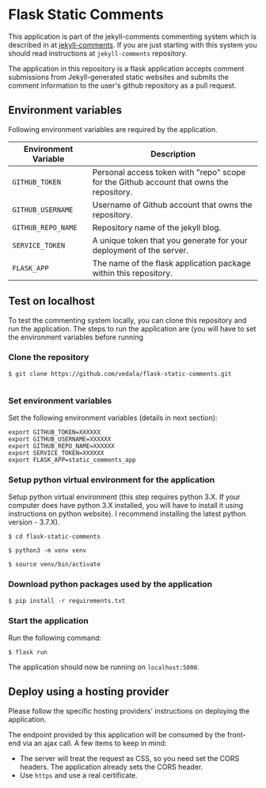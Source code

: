 # Flask Static Comments

This application is part of the jekyll-comments commenting system
which is described in at [jekyll-comments](https://github.com/vedala/jekyll-comments.git). If you are just starting with this system you should read instructions at `jekyll-comments` repository.

The application in this repository is a flask application accepts comment submissions from Jekyll-generated static websites and submits the comment information to the user's
github repository as a pull request.


## Environment variables

Following environment variables are required by the application.

| Environment Variable | Description |
| --- | --- |
| `GITHUB_TOKEN` | Personal access token with "repo" scope for the Github account that owns the repository.
| `GITHUB_USERNAME` | Username of Github account that owns the repository.
| `GITHUB_REPO_NAME` | Repository name of the jekyll blog.
| `SERVICE_TOKEN` | A unique token that you generate for your deployment of the server.
| `FLASK_APP` | The name of the flask application package within this repository.



## Test on localhost

To test the commenting system locally, you can clone this repository and run the application. The steps to run the application are (you will have to set the environment variables before running 

### Clone the repository

```
$ git clone https://github.com/vedala/flask-static-comments.git


```

### Set environment variables

Set the following environment variables (details in next section):

```
export GITHUB_TOKEN=XXXXXX
export GITHUB_USERNAME=XXXXXX
export GITHUB_REPO_NAME=XXXXXX
export SERVICE_TOKEN=XXXXXX
export FLASK_APP=static_comments_app
```

### Setup python virtual environment for the application

Setup python virtual environment (this step requires python 3.X. If your computer does
have python 3.X installed, you will have to install it using instructions on python
website). I recommend installing the latest python version - 3.7.X).

```
$ cd flask-static-comments

$ python3 -m venv venv

$ source venv/bin/activate
```

### Download python packages used by the application

```
$ pip install -r requirements.txt
```

### Start the application

Run the following command:

```
$ flask run
```

The application should now be running on `localhost:5000`.


## Deploy using a hosting provider

Please follow the specific hosting providers' instructions on deploying the application.

The endpoint provided by this application will be consumed by the front-end via
an ajax call. A few items to keep in mind:

* The server will treat the request as CSS, so you need set the CORS headers. The application already sets the CORS header.
* Use `https` and use a real certificate.
